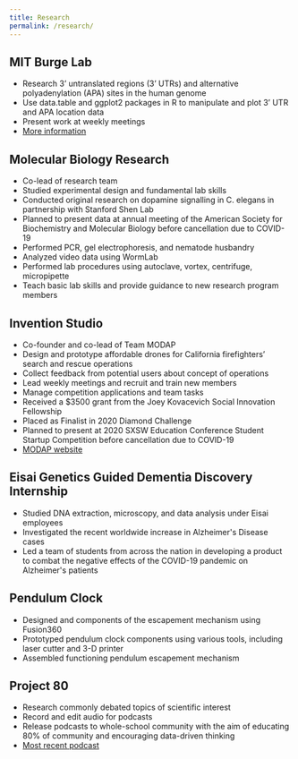 ```yaml
---
title: Research
permalink: /research/
---
```

## MIT Burge Lab
- Research 3’ untranslated regions (3’ UTRs) and alternative polyadenylation (APA) sites in the human genome
- Use data.table and ggplot2 packages in R to manipulate and plot 3’ UTR and APA location data
- Present work at weekly meetings
- [More information](https://genes.mit.edu)

## Molecular Biology Research
- Co-lead of research team
- Studied experimental design and fundamental lab skills
- Conducted original research on dopamine signalling in C. elegans in partnership with Stanford Shen Lab
- Planned to present data at annual meeting of the American Society for Biochemistry and Molecular Biology before cancellation due to COVID-19
- Performed PCR, gel electrophoresis, and nematode husbandry
- Analyzed video data using WormLab
- Performed lab procedures using autoclave, vortex, centrifuge, micropipette
- Teach basic lab skills and provide guidance to new research program members

## Invention Studio
- Co-founder and co-lead of Team MODAP
- Design and prototype affordable drones for California firefighters’ search and rescue operations
- Collect feedback from potential users about concept of operations
- Lead weekly meetings and recruit and train new members
- Manage competition applications and team tasks
- Received a $3500 grant from the Joey Kovacevich Social Innovation Fellowship
- Placed as Finalist in 2020 Diamond Challenge
- Planned to present at 2020 SXSW Education Conference Student Startup Competition before cancellation due to COVID-19
- [MODAP website](https://www.modap.io/)

## Eisai Genetics Guided Dementia Discovery Internship
- Studied DNA extraction, microscopy, and data analysis under Eisai employees
- Investigated the recent worldwide increase in Alzheimer's Disease cases
- Led a team of students from across the nation in developing a product to combat the negative effects of the COVID-19 pandemic on Alzheimer's patients

## Pendulum Clock
- Designed and components of the escapement mechanism using Fusion360
- Prototyped pendulum clock components using various tools, including laser cutter and 3-D printer
- Assembled functioning pendulum escapement mechanism 

## Project 80
- Research commonly debated topics of scientific interest
- Record and edit audio for podcasts
- Release podcasts to whole-school community with the aim of educating 80% of community and encouraging data-driven thinking
- [Most recent podcast](https://www.project80.org/misinformation-podcast)
